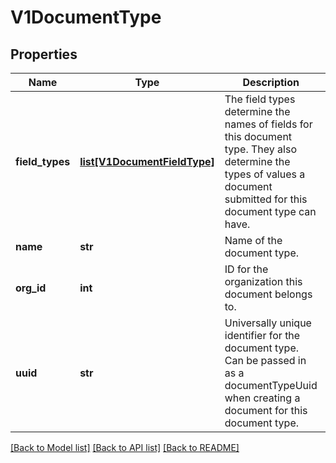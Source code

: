 # V1DocumentType

## Properties
Name | Type | Description | Notes
------------ | ------------- | ------------- | -------------
**field_types** | [**list[V1DocumentFieldType]**](V1DocumentFieldType.md) | The field types determine the names of fields for this document type. They also determine the types of values a document submitted for this document type can have. | [optional] 
**name** | **str** | Name of the document type. | 
**org_id** | **int** | ID for the organization this document belongs to. | 
**uuid** | **str** | Universally unique identifier for the document type. Can be passed in as a documentTypeUuid when creating a document for this document type. | 

[[Back to Model list]](../README.md#documentation-for-models) [[Back to API list]](../README.md#documentation-for-api-endpoints) [[Back to README]](../README.md)


